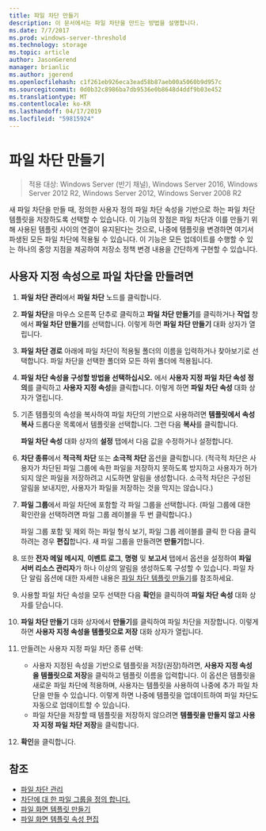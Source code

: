 ```yaml
---
title: 파일 차단 만들기
description: 이 문서에서는 파일 차단을 만드는 방법을 설명합니다.
ms.date: 7/7/2017
ms.prod: windows-server-threshold
ms.technology: storage
ms.topic: article
author: JasonGerend
manager: brianlic
ms.author: jgerend
ms.openlocfilehash: c1f261eb926eca3ead58b87aeb00a5060b9d957c
ms.sourcegitcommit: 0d0b32c8986ba7db9536e0b8648d4ddf9b03e452
ms.translationtype: MT
ms.contentlocale: ko-KR
ms.lasthandoff: 04/17/2019
ms.locfileid: "59815924"
---
```

# <a name="create-a-file-screen"></a>파일 차단 만들기

> 적용 대상: Windows Server (반기 채널), Windows Server 2016, Windows Server 2012 R2, Windows Server 2012, Windows Server 2008 R2

새 파일 차단을 만들 때, 정의한 사용자 정의 파일 차단 속성을 기반으로 하는 파일 차단 템플릿을 저장하도록 선택할 수 있습니다. 이 기능의 장점은 파일 차단과 이를 만들기 위해 사용된 템플릿 사이의 연결이 유지된다는 것으로, 나중에 템플릿을 변경하면 여기서 파생된 모든 파일 차단에 적용될 수 있습니다. 이 기능은 모든 업데이트를 수행할 수 있는 하나의 중앙 지점을 제공하여 저장소 정책 변경 내용을 간단하게 구현할 수 있습니다.

## <a name="to-create-a-file-screen-with-custom-properties"></a>사용자 지정 속성으로 파일 차단을 만들려면

1.  **파일 차단 관리**에서 **파일 차단** 노드를 클릭합니다.

2.  **파일 차단**을 마우스 오른쪽 단추로 클릭하고 **파일 차단 만들기**를 클릭하거나 **작업** 창에서 **파일 차단 만들기**를 선택합니다. 이렇게 하면 **파일 차단 만들기** 대화 상자가 열립니다.

3.  **파일 차단 경로** 아래에 파일 차단이 적용될 폴더의 이름을 입력하거나 찾아보기로 선택합니다. 파일 차단을 선택한 폴더와 모든 하위 폴더에 적용됩니다.

4.  **파일 차단 속성을 구성할 방법을 선택하십시오.** 에서 **사용자 지정 파일 차단 속성 정의**를 클릭하고 **사용자 지정 속성**을 클릭합니다. 이렇게 하면 **파일 차단 속성** 대화 상자가 열립니다.

5.  기존 템플릿의 속성을 복사하여 파일 차단의 기반으로 사용하려면 **템플릿에서 속성 복사** 드롭다운 목록에서 템플릿을 선택합니다. 그런 다음 **복사**를 클릭합니다.

    **파일 차단 속성** 대화 상자의 **설정** 탭에서 다음 값을 수정하거나 설정합니다.

6.  **차단 종류**에서 **적극적 차단** 또는 **소극적 차단** 옵션을 클릭합니다. (적극적 차단은 사용자가 차단된 파일 그룹에 속한 파일을 저장하지 못하도록 방지하고 사용자가 허가되지 않은 파일을 저장하려고 시도하면 알림을 생성합니다. 소극적 차단은 구성된 알림을 보내지만, 사용자가 파일을 저장하는 것을 막지는 않습니다.)

7.  **파일 그룹**에서 파일 차단에 포함할 각 파일 그룹을 선택합니다. (파일 그룹에 대한 확인란을 선택하려면 파일 그룹 레이블을 두 번 클릭합니다.)

    파일 그룹 포함 및 제외 하는 파일 형식 보기, 파일 그룹 레이블를 클릭 한 다음 클릭 하려는 경우 **편집**합니다. 새 파일 그룹을 만들려면 **만들기**합니다.

8.  또한 **전자 메일 메시지**, **이벤트 로그**, **명령** 및 **보고서** 탭에서 옵션을 설정하여 **파일 서버 리소스 관리자**가 하나 이상의 알림을 생성하도록 구성할 수 있습니다. 파일 차단 알림 옵션에 대한 자세한 내용은 [파일 차단 템플릿 만들기](create-file-screen-template.md)를 참조하세요.

9.  사용할 파일 차단 속성을 모두 선택한 다음 **확인**을 클릭하여 **파일 차단 속성** 대화 상자를 닫습니다.

10. **파일 차단 만들기** 대화 상자에서 **만들기**를 클릭하여 파일 차단을 저장합니다. 이렇게 하면 **사용자 지정 속성을 템플릿으로 저장** 대화 상자가 열립니다.

11. 만들려는 사용자 지정 파일 차단 종류 선택:

    -   사용자 지정된 속성을 기반으로 템플릿을 저장(권장)하려면, **사용자 지정 속성을 템플릿으로 저장**을 클릭하고 템플릿 이름을 입력합니다. 이 옵션은 템플릿을 새로운 파일 차단에 적용하며, 사용자는 템플릿을 사용하여 나중에 추가 파일 차단을 만들 수 있습니다. 이렇게 하면 나중에 템플릿을 업데이트하여 파일 차단도 자동으로 업데이트할 수 있습니다.
    -   파일 차단을 저장할 때 템플릿을 저장하지 않으려면 **템플릿을 만들지 않고 사용자 지정 파일 차단 저장**을 클릭합니다.

12. **확인**을 클릭합니다.

## <a name="see-also"></a>참조

-   [파일 차단 관리](file-screening-management.md)
-   [차단에 대 한 파일 그룹을 정의 합니다.](define-file-groups-for-screening.md)
-   [파일 화면 템플릿 만들기](create-file-screen-template.md)
-   [파일 화면 템플릿 속성 편집](edit-file-screen-template-properties.md)


